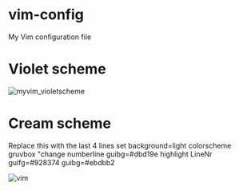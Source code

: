 # vim-config

My Vim configuration file

# Violet scheme

![myvim_violetscheme](https://user-images.githubusercontent.com/61228506/104830862-4da64800-58b5-11eb-8b95-e1895142fec4.png)


# Cream scheme

Replace this with the last 4 lines
set background=light
colorscheme gruvbox 
"change numberline guibg=#dbd19e
highlight LineNr guifg=#928374 guibg=#ebdbb2

![vim](https://user-images.githubusercontent.com/61228506/104834719-daf89500-58d3-11eb-8976-ac64fc8d6c28.png)


